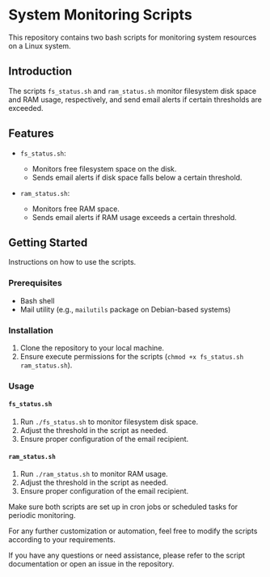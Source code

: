 # System Monitoring Scripts

This repository contains two bash scripts for monitoring system resources on a Linux system.

## Introduction

The scripts `fs_status.sh` and `ram_status.sh` monitor filesystem disk space and RAM usage, respectively, and send email alerts if certain thresholds are exceeded.

## Features

- `fs_status.sh`:
  - Monitors free filesystem space on the disk.
  - Sends email alerts if disk space falls below a certain threshold.

- `ram_status.sh`:
  - Monitors free RAM space.
  - Sends email alerts if RAM usage exceeds a certain threshold.

## Getting Started

Instructions on how to use the scripts.

### Prerequisites

- Bash shell
- Mail utility (e.g., `mailutils` package on Debian-based systems)

### Installation

1. Clone the repository to your local machine.
2. Ensure execute permissions for the scripts (`chmod +x fs_status.sh ram_status.sh`).

### Usage

#### `fs_status.sh`

1. Run `./fs_status.sh` to monitor filesystem disk space.
2. Adjust the threshold in the script as needed.
3. Ensure proper configuration of the email recipient.

#### `ram_status.sh`

1. Run `./ram_status.sh` to monitor RAM usage.
2. Adjust the threshold in the script as needed.
3. Ensure proper configuration of the email recipient.

Make sure both scripts are set up in cron jobs or scheduled tasks for periodic monitoring.

For any further customization or automation, feel free to modify the scripts according to your requirements.

If you have any questions or need assistance, please refer to the script documentation or open an issue in the repository.
